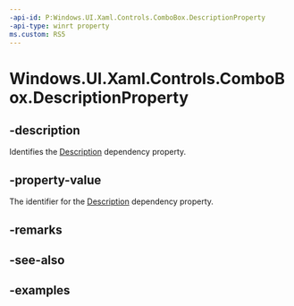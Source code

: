 ```yaml
---
-api-id: P:Windows.UI.Xaml.Controls.ComboBox.DescriptionProperty
-api-type: winrt property
ms.custom: RS5
---
```


<!-- Property syntax.
public DependencyProperty DescriptionProperty { get; }
-->

# Windows.UI.Xaml.Controls.ComboBox.DescriptionProperty

## -description

Identifies the [Description](combobox_description.md) dependency property.

## -property-value

The identifier for the [Description](combobox_description.md) dependency property.

## -remarks

## -see-also

## -examples

